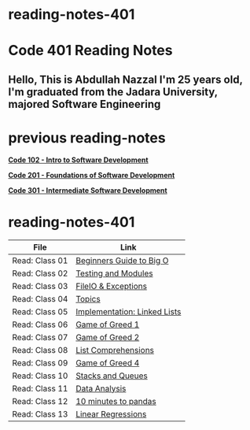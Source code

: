 # reading-notes-401

# Code 401 Reading Notes

## Hello, This is Abdullah Nazzal I'm 25 years old, I'm graduated from the Jadara University, majored Software Engineering 


# previous reading-notes
**[Code 102 - Intro to Software Development](https://abdullahnazzal.github.io/reading-notes/)**

**[Code 201 - Foundations of Software Development](https://abdullahnazzal.github.io/reading-notes-201/)**

**[Code 301 - Intermediate Software Development](https://abdullahnazzal.github.io/reading-notes-301d29/)** 

# reading-notes-401

| File      | Link |
| ----------- | ----------- |
| Read: Class 01  | [Beginners Guide to Big O](class-01.md)|
| Read: Class 02  | [Testing and Modules](class-02.md)|
| Read: Class 03  | [FileIO & Exceptions](class-03.md)|
| Read: Class 04  | [Topics](class-04.md)|
| Read: Class 05  | [Implementation: Linked Lists](class-05.md)|
| Read: Class 06  | [Game of Greed 1](class-06.md)|
| Read: Class 07  | [Game of Greed 2](class-07.md)|
| Read: Class 08  | [List Comprehensions](class-08.md)|
| Read: Class 09  | [Game of Greed 4](class-09.md)|
| Read: Class 10  | [Stacks and Queues](class-10.md)|
| Read: Class 11  | [Data Analysis](class-11.md)|
| Read: Class 12  | [10 minutes to pandas](class-12.md)|
| Read: Class 13  | [Linear Regressions](class-13.md)|


